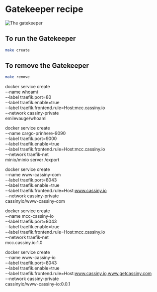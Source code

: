 
# Gatekeeper recipe

![The gatekeeper](https://memegenerator.net/img/instances/500x/41294111/i-am-the-gatekeeper-you-shall-not-pass.jpg)

## To run the Gatekeeper
```bash
make create
```

## To remove the Gatekeeper
```bash
make remove
```

docker service create \
--name whoami \
--label traefik.port=80 \
--label traefik.enable=true \
--label traefik.frontend.rule=Host:mcc.cassiny.io \
--network cassiny-private \
emilevauge/whoami

docker service create \
--name cargo-prinhere-9090 \
--label traefik.port=9000 \
--label traefik.enable=true \
--label traefik.frontend.rule=Host:mcc.cassiny.io \
--network traefik-net \
minio/minio server /export

docker service create \
--name www-cassiny-com \
--label traefik.port=8043 \
--label traefik.enable=true \
--label traefik.frontend.rule=Host:www.cassiny.io \
--network cassiny-private \
cassinyio/www-cassiny-com

docker service create \
--name mcc-cassiny-io \
--label traefik.port=8043 \
--label traefik.enable=true \
--label traefik.frontend.rule=Host:mcc.cassiny.io \
--network traefik-net \
mcc.cassiny.io:1.0

docker service create \
--name www-cassiny-io \
--label traefik.port=8043 \
--label traefik.enable=true \
--label traefik.frontend.rule=Host:www.cassiny.io,www.getcassiny.com \
--network cassiny-private \
cassinyio/www-cassiny-io:0.0.1
